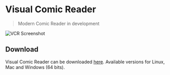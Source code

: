 Visual Comic Reader
======
> Modern Comic Reader in development

![VCR Screenshot](https://imgur.com/uveYG2a.jpg)

## Download

Visual Comic Reader can be downloaded [here](https://github.com/evuz/VisualComicReader/releases).
Available versions for Linux, Mac and Windows (64 bits).
